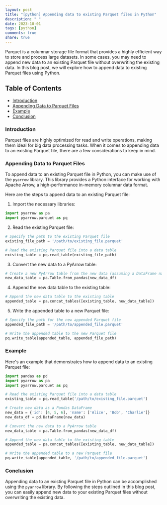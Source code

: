 ```yaml
---
layout: post
title: "[python] Appending data to existing Parquet files in Python"
description: " "
date: 2023-10-01
tags: [python]
comments: true
share: true
---
```


Parquet is a columnar storage file format that provides a highly efficient way to store and process large datasets. In some cases, you may need to append new data to an existing Parquet file without overwriting the existing data. In this blog post, we will explore how to append data to existing Parquet files using Python.

## Table of Contents
- [Introduction](#introduction)
- [Appending Data to Parquet Files](#appending-data-to-parquet-files)
- [Example](#example)
- [Conclusion](#conclusion)

### Introduction
Parquet files are highly optimized for read and write operations, making them ideal for big data processing tasks. When it comes to appending data to an existing Parquet file, there are a few considerations to keep in mind.

### Appending Data to Parquet Files
To append data to an existing Parquet file in Python, you can make use of the `pyarrow` library. This library provides a Python interface for working with Apache Arrow, a high-performance in-memory columnar data format.

Here are the steps to append data to an existing Parquet file:

1. Import the necessary libraries:
```python
import pyarrow as pa
import pyarrow.parquet as pq
```

2. Read the existing Parquet file:
```python
# Specify the path to the existing Parquet file
existing_file_path = '/path/to/existing_file.parquet'

# Read the existing Parquet file into a data table
existing_table = pq.read_table(existing_file_path)
```

3. Convert the new data to a PyArrow table:
```python
# Create a new PyArrow table from the new data (assuming a DataFrame named 'new_data_df')
new_data_table = pa.Table.from_pandas(new_data_df)
```

4. Append the new data table to the existing table:
```python
# Append the new data table to the existing table
appended_table = pa.concat_tables([existing_table, new_data_table])
```

5. Write the appended table to a new Parquet file:
```python
# Specify the path for the new appended Parquet file
appended_file_path = '/path/to/appended_file.parquet'

# Write the appended table to the new Parquet file
pq.write_table(appended_table, appended_file_path)
```

### Example
Here's an example that demonstrates how to append data to an existing Parquet file:

```python
import pandas as pd
import pyarrow as pa
import pyarrow.parquet as pq

# Read the existing Parquet file into a data table
existing_table = pq.read_table('/path/to/existing_file.parquet')

# Create new data as a Pandas DataFrame
new_data = {'id': [4, 5, 6], 'name': ['Alice', 'Bob', 'Charlie']}
new_data_df = pd.DataFrame(new_data)

# Convert the new data to a PyArrow table
new_data_table = pa.Table.from_pandas(new_data_df)

# Append the new data table to the existing table
appended_table = pa.concat_tables([existing_table, new_data_table])

# Write the appended table to a new Parquet file
pq.write_table(appended_table, '/path/to/appended_file.parquet')
```

### Conclusion
Appending data to an existing Parquet file in Python can be accomplished using the `pyarrow` library. By following the steps outlined in this blog post, you can easily append new data to your existing Parquet files without overwriting the existing data.